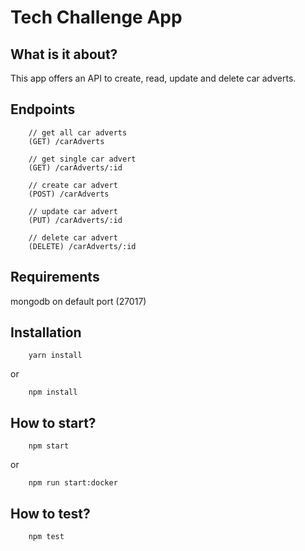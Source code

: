 # Tech Challenge App

## What is it about?

This app offers an API to create, read, update and delete car adverts.

## Endpoints

```
    // get all car adverts
    (GET) /carAdverts

    // get single car advert
    (GET) /carAdverts/:id

    // create car advert
    (POST) /carAdverts

    // update car advert
    (PUT) /carAdverts/:id

    // delete car advert
    (DELETE) /carAdverts/:id
```

## Requirements

mongodb on default port (27017)

## Installation

```
    yarn install
```

or

```
    npm install
```

## How to start?

```
    npm start
```

or

```
    npm run start:docker
```

## How to test?

```
    npm test
```